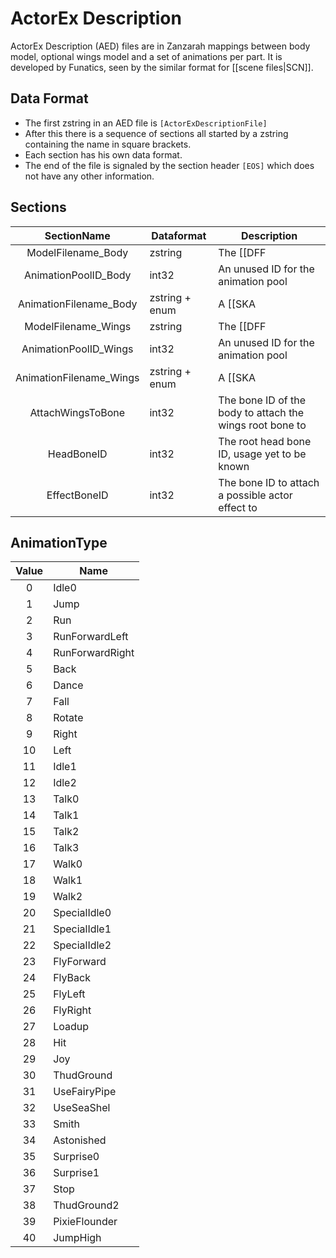 #  ActorEx Description

ActorEx Description (AED) files are in Zanzarah mappings between body model, optional wings model and a set of animations per part. It is developed by Funatics, seen by the similar format for [[scene files|SCN]].

## Data Format

- The first zstring in an AED file is ```[ActorExDescriptionFile]```
- After this there is a sequence of sections all started by a zstring containing the name in square brackets.
- Each section has his own data format.
- The end of the file is signaled by the section header ```[EOS]``` which does not have any other information.

## Sections

|       SectionName       |    Dataformat    |                                      Description                                      |
|:-----------------------:|------------------|---------------------------------------------------------------------------------------|
| ModelFilename_Body      | zstring          | The [[DFF|DFF]] file for the body                                                     |
| AnimationPoolID_Body    | int32            | An unused ID for the animation pool                                                   |
| AnimationFilename_Body  | zstring + enum   | A [[SKA|SKA]] in the body animation pool and its [[AnimationType|AED#AnimationType]]  |
| ModelFilename_Wings     | zstring          | The [[DFF|DFF]] file for the (optional) wings                                         |
| AnimationPoolID_Wings   | int32            | An unused ID for the animation pool                                                   |
| AnimationFilename_Wings | zstring + enum   | A [[SKA|SKA]] in the wings animation pool and its [[AnimationType|AED#AnimationType]] |
| AttachWingsToBone       | int32            | The bone ID of the body to attach the wings root bone to                              |
| HeadBoneID              | int32            | The root head bone ID, usage yet to be known                                          |
| EffectBoneID            | int32            | The bone ID to attach a possible actor effect to                                      |

## AnimationType

| Value |       Name      |
|:-----:|-----------------|
|   0   | Idle0           |
|   1   | Jump            |
|   2   | Run             |
|   3   | RunForwardLeft  |
|   4   | RunForwardRight |
|   5   | Back            |
|   6   | Dance           |
|   7   | Fall            |
|   8   | Rotate          |
|   9   | Right           |
|  10   | Left            |
|  11   | Idle1           |
|  12   | Idle2           |
|  13   | Talk0           |
|  14   | Talk1           |
|  15   | Talk2           |
|  16   | Talk3           |
|  17   | Walk0           |
|  18   | Walk1           |
|  19   | Walk2           |
|  20   | SpecialIdle0    |
|  21   | SpecialIdle1    |
|  22   | SpecialIdle2    |
|  23   | FlyForward      |
|  24   | FlyBack         |
|  25   | FlyLeft         |
|  26   | FlyRight        |
|  27   | Loadup          |
|  28   | Hit             |
|  29   | Joy             |
|  30   | ThudGround      |
|  31   | UseFairyPipe    |
|  32   | UseSeaShel      |
|  33   | Smith           |
|  34   | Astonished      |
|  35   | Surprise0       |
|  36   | Surprise1       |
|  37   | Stop            |
|  38   | ThudGround2     |
|  39   | PixieFlounder   |
|  40   | JumpHigh        |
